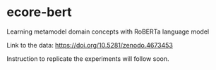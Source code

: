 # ecore-bert
Learning metamodel domain concepts with RoBERTa language model

Link to the data: https://doi.org/10.5281/zenodo.4673453

Instruction to replicate the experiments will follow soon.
